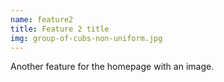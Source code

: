 ```yaml
---
name: feature2
title: Feature 2 title
img: group-of-cubs-non-uniform.jpg
---
```

Another feature for the homepage with an image.
